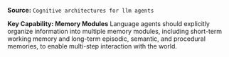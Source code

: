 **Source:** `Cognitive architectures for llm agents`

**Key Capability: Memory Modules**
Language agents should explicitly organize information into multiple memory modules, including short-term working memory and long-term episodic, semantic, and procedural memories, to enable multi-step interaction with the world.
